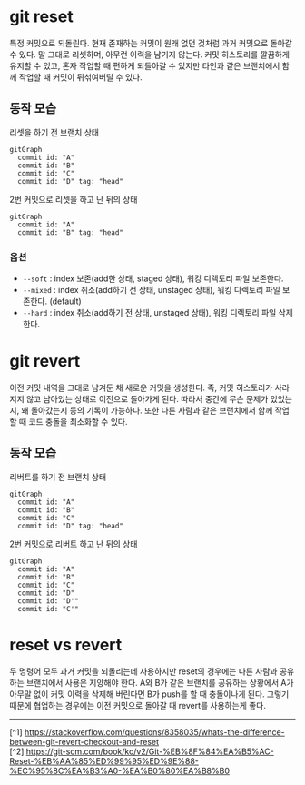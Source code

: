 # git reset
특정 커밋으로 되돌린다. 현재 존재하는 커밋이 원래 없던 것처럼 과거 커밋으로 돌아갈 수 있다. 말 그대로 리셋하며, 아무런 이력을 남기지 않는다.
커밋 히스토리를 깔끔하게 유지할 수 있고, 혼자 작업할 때 편하게 되돌아갈 수 있지만 타인과 같은 브랜치에서 함께 작업할 때 커밋이 뒤섞여버릴 수 있다.

## 동작 모습
리셋을 하기 전 브랜치 상태
```mermaid
gitGraph
  commit id: "A"
  commit id: "B"
  commit id: "C"
  commit id: "D" tag: "head"
```

2번 커밋으로 리셋을 하고 난 뒤의 상태
```mermaid
gitGraph
  commit id: "A"
  commit id: "B" tag: "head"
```

### 옵션
- `--soft` : index 보존(add한 상태, staged 상태), 워킹 디렉토리 파일 보존한다.
- `--mixed` : index 취소(add하기 전 상태, unstaged 상태), 워킹 디렉토리 파일 보존한다. (default)
- `--hard` : index 취소(add하기 전 상태, unstaged 상태), 워킹 디렉토리 파일 삭제한다.

# git revert
이전 커밋 내역을 그대로 남겨둔 채 새로운 커밋을 생성한다. 즉, 커밋 히스토리가 사라지지 않고 남아있는 상태로 이전으로 돌아가게 된다.
따라서 중간에 무슨 문제가 있었는지, 왜 돌아갔는지 등의 기록이 가능하다. 또한 다른 사람과 같은 브랜치에서 함께 작업할 때 코드 충돌을 최소화할 수 있다.

## 동작 모습
리버트를 하기 전 브랜치 상태
```mermaid
gitGraph
  commit id: "A"
  commit id: "B"
  commit id: "C"
  commit id: "D" tag: "head"
```

2번 커밋으로 리버트 하고 난 뒤의 상태
```mermaid
gitGraph
  commit id: "A"
  commit id: "B"
  commit id: "C"
  commit id: "D"
  commit id: "D'"
  commit id: "C'"
```

# reset vs revert
두 명령어 모두 과거 커밋을 되돌리는데 사용하지만 reset의 경우에는 다른 사람과 공유하는 브랜치에서 사용은 지양해야 한다.
A와 B가 같은 브랜치를 공유하는 상황에서 A가 아무말 없이 커밋 이력을 삭제해 버린다면 B가 push를 할 때 충돌이나게 된다.
그렇기 때문에 협업하는 경우에는 이전 커밋으로 돌아갈 때 revert를 사용하는게 좋다.

---

[^1] https://stackoverflow.com/questions/8358035/whats-the-difference-between-git-revert-checkout-and-reset<br>
[^2] https://git-scm.com/book/ko/v2/Git-%EB%8F%84%EA%B5%AC-Reset-%EB%AA%85%ED%99%95%ED%9E%88-%EC%95%8C%EA%B3%A0-%EA%B0%80%EA%B8%B0
